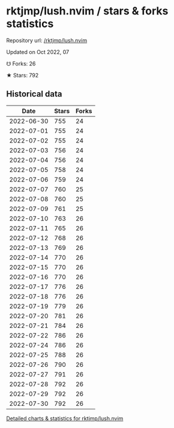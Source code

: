 # rktjmp/lush.nvim / stars & forks statistics

Repository url: [/rktjmp/lush.nvim](https://github.com/rktjmp/lush.nvim)

Updated on Oct 2022, 07

☋ Forks: 26

★ Stars: 792

## Historical data
| Date | Stars | Forks |
|------|-------|-------|
| 2022-06-30 | 755 | 24 | 
| 2022-07-01 | 755 | 24 | 
| 2022-07-02 | 755 | 24 | 
| 2022-07-03 | 756 | 24 | 
| 2022-07-04 | 756 | 24 | 
| 2022-07-05 | 758 | 24 | 
| 2022-07-06 | 759 | 24 | 
| 2022-07-07 | 760 | 25 | 
| 2022-07-08 | 760 | 25 | 
| 2022-07-09 | 761 | 25 | 
| 2022-07-10 | 763 | 26 | 
| 2022-07-11 | 765 | 26 | 
| 2022-07-12 | 768 | 26 | 
| 2022-07-13 | 769 | 26 | 
| 2022-07-14 | 770 | 26 | 
| 2022-07-15 | 770 | 26 | 
| 2022-07-16 | 770 | 26 | 
| 2022-07-17 | 776 | 26 | 
| 2022-07-18 | 776 | 26 | 
| 2022-07-19 | 779 | 26 | 
| 2022-07-20 | 781 | 26 | 
| 2022-07-21 | 784 | 26 | 
| 2022-07-22 | 786 | 26 | 
| 2022-07-24 | 786 | 26 | 
| 2022-07-25 | 788 | 26 | 
| 2022-07-26 | 790 | 26 | 
| 2022-07-27 | 791 | 26 | 
| 2022-07-28 | 792 | 26 | 
| 2022-07-29 | 792 | 26 | 
| 2022-07-30 | 792 | 26 | 


[Detailed charts & statistics for rktjmp/lush.nvim](https://reviewgithub.com/rep/rktjmp/lush.nvim)
